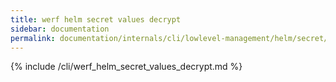 ```yaml
---
title: werf helm secret values decrypt
sidebar: documentation
permalink: documentation/internals/cli/lowlevel-management/helm/secret/values/decrypt.html
---
```


{% include /cli/werf_helm_secret_values_decrypt.md %}
